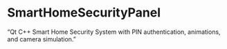 # SmartHomeSecurityPanel
“Qt C++ Smart Home Security System with PIN authentication, animations, and camera simulation.”
